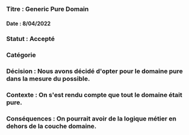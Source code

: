 ### Titre : Generic Pure Domain
#### Date : 8/04/2022

### Statut : Accepté

### Catégorie

### Décision : Nous avons décidé d'opter pour le domaine pure dans la mesure du possible.

### Contexte : On s'est rendu compte que tout le domaine était pure.

### Conséquences :  On pourrait avoir de la logique métier en dehors de la couche domaine.